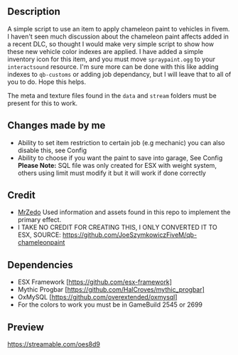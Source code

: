## Description
A simple script to use an item to apply chameleon paint to vehicles in fivem. I haven't seen much discussion about the chameleon paint affects added in a recent DLC, so thought I would make very simple script to show how these new vehicle color indexes are applied. I have added a simple inventory icon for this item, and you must move `spraypaint.ogg` to your `interactsound` resource. I'm sure more can be done with this like adding indexes to `qb-customs` or adding job dependancy, but I will leave that to all of you to do. Hope this helps.

The meta and texture files found in the `data` and `stream` folders must be present for this to work.

## Changes made by me
- Ability to set item restriction to certain job (e.g mechanic) you can also disable this, see Config
- Ability to choose if you want the paint to save into garage, See Config
**Please Note:** SQL file was only created for ESX with weight system, others using limit must modify it but it will work if done correctly

## Credit
- [MrZedo](https://github.com/MrZedo/Cameleon-Color) Used information and assets found in this repo to implement the primary effect.
- I TAKE NO CREDIT FOR CREATING THIS, I ONLY CONVERTED IT TO ESX,
SOURCE: https://github.com/JoeSzymkowiczFiveM/qb-chameleonpaint

## Dependencies
- ESX Framework [https://github.com/esx-framework]
- Mythic Progbar [https://github.com/HalCroves/mythic_progbar]
- OxMySQL [https://github.com/overextended/oxmysql] 
- For the colors to work you must be in GameBuild 2545 or 2699

## Preview
https://streamable.com/oes8d9
